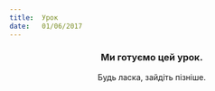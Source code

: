 ```yaml
---
title:  Урок
date:   01/06/2017
---
```


### <center>Ми готуємо цей урок.</center>
<center>Будь ласка, зайдіть пізніше.</center>